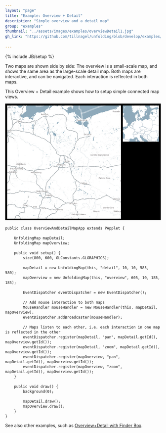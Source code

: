```yaml
---
layout: "page"
title: "Example: Overview + Detail"
description: "Simple overview and a detail map"
group: "examples"
thumbnail: "../assets/images/examples/overviewDetail1.jpg"
gh_link: "https://github.com/tillnagel/unfolding/blob/develop/examples/de/fhpotsdam/unfolding/examples/overviewdetail/OverviewAndDetailMapApp.java"

---
```


{% include JB/setup %}

Two maps are shown side by side: The overview is a small-scale map, and shows the same area as the large-scale detail map.
Both maps are interactive, and can be navigated. Each interaction is reflected in both maps.

This Overview + Detail example shows how to setup simple connected map views.

![Overview + Detail](../assets/images/examples/overviewDetail1.jpg)

	public class OverviewAndDetailMapApp extends PApplet {
		
		UnfoldingMap mapDetail;
		UnfoldingMap mapOverview;
		
		public void setup() {
			size(800, 600, GLConstants.GLGRAPHICS);

			mapDetail = new UnfoldingMap(this, "detail", 10, 10, 585, 580);
			mapOverview = new UnfoldingMap(this, "overview", 605, 10, 185, 185);

			EventDispatcher eventDispatcher = new EventDispatcher();

			// Add mouse interaction to both maps
			MouseHandler mouseHandler = new MouseHandler(this, mapDetail, mapOverview);
			eventDispatcher.addBroadcaster(mouseHandler);

			// Maps listen to each other, i.e. each interaction in one map is reflected in the other
			eventDispatcher.register(mapDetail, "pan", mapDetail.getId(), mapOverview.getId());
			eventDispatcher.register(mapDetail, "zoom", mapDetail.getId(), mapOverview.getId());
			eventDispatcher.register(mapOverview, "pan", mapDetail.getId(), mapOverview.getId());
			eventDispatcher.register(mapOverview, "zoom", mapDetail.getId(), mapOverview.getId());
		}

		public void draw() {
			background(0);

			mapDetail.draw();
			mapOverview.draw();
		}
	}


See also other examples, such as [Overview+Detail with Finder Box](overViewAndDetailFinder.md).


